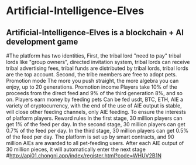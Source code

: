 Artificial-Intelligence-Elves
================================
Artificial-Intelligence-Elves is a blockchain + AI development game
---------------------------------------------------------------------
#The platform has two identities, 
First, the tribal lord "need to pay" tribal lords like "group owners", directed invitation system, tribal lords can receive tribal advertising fees, tribal funds are distributed by tribal lords, tribal lords are the top account. Second, the tribe members are free to adopt pets. Promotion mode The more you push straight, the more algebra you can enjoy, up to 20 generations. Promotion income Players take 10% of the proceeds from the direct feed and 9% of the third generation 8%, and so on. Players earn money by feeding pets Can be fed usdt, BTC, ETH, AIE a variety of cryptocurrency, with the end of the use of AIE output is stable, will close other feeding channels, only AIE feeding. To ensure the interests of platform players. Reward rules In the first stage, 30 million players can get 1% of the feed per day. In the second stage, 30 million players can get 0.7% of the feed per day. In the third stage, 30 million players can get 0.5% of the feed per day. The platform is set up by smart contracts, and 90 million AIEs are awarded to all pet-feeding users. After each AIE output of 30 million pieces, it will automatically enter the next stage
#http://api01.chongni.app/index/register.html?code=WHUV2B1N
